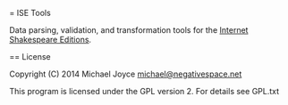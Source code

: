 = ISE Tools

Data parsing, validation, and transformation tools for the [Internet Shakespeare 
Editions](http://internetshakespeare.uvic.ca).

== License

Copyright (C) 2014 Michael Joyce <michael@negativespace.net>

This program is licensed under the GPL version 2. For details see GPL.txt
